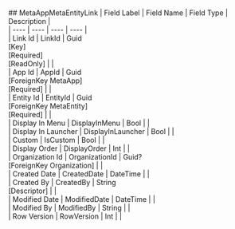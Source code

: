 # 

﻿## MetaAppMetaEntityLink
| Field Label | Field Name | Field Type | Description |  
| ---- | ---- | ---- | ---- |  
| Link Id | LinkId | Guid<br/>  [Key]<br/>  [Required]<br/>  [ReadOnly] |  |  
| App Id | AppId | Guid<br/>  [ForeignKey MetaApp]<br/>  [Required] |  |  
| Entity Id | EntityId | Guid<br/>  [ForeignKey MetaEntity]<br/>  [Required] |  |  
| Display In Menu | DisplayInMenu | Bool |  |  
| Display In Launcher | DisplayInLauncher | Bool |  |  
| Custom | IsCustom | Bool |  |  
| Display Order | DisplayOrder | Int |  |  
| Organization Id | OrganizationId | Guid?<br/>  [ForeignKey Organization] |  |  
| Created Date | CreatedDate | DateTime |  |  
| Created By | CreatedBy | String<br/>  [Descriptor] |  |  
| Modified Date | ModifiedDate | DateTime |  |  
| Modified By | ModifiedBy | String |  |  
| Row Version | RowVersion | Int |  |  

